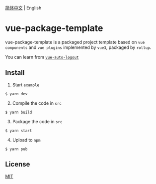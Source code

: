 [简体中文](./README.md) | English

# vue-package-template

vue-package-template is a packaged project template based on `vue components` and `vue plugins` implemented by `vue3`, packaged by `rollup`.

You can learn from [`vue-auto-logout`](https://github.com/Zeffon/vue-auto-logout/)

## Install

1. Start `example`

```
$ yarn dev
```

2. Compile the code in `src`

```
$ yarn build
```

3. Package the code in `src`

```
$ yarn start
```

4. Upload to `npm`

```
$ yarn pub
```

## License

[MIT](https://opensource.org/licenses/MIT)
